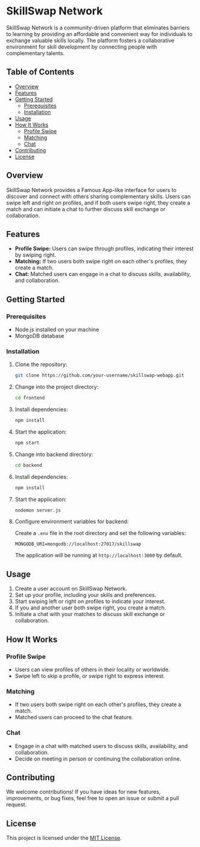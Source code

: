 # SkillSwap Network

SkillSwap Network is a community-driven platform that eliminates barriers to learning by providing an affordable and convenient way for individuals to exchange valuable skills locally. The platform fosters a collaborative environment for skill development by connecting people with complementary talents.

## Table of Contents

- [Overview](#overview)
- [Features](#features)
- [Getting Started](#getting-started)
  - [Prerequisites](#prerequisites)
  - [Installation](#installation)
- [Usage](#usage)
- [How It Works](#how-it-works)
  - [Profile Swipe](#profile-swipe)
  - [Matching](#matching)
  - [Chat](#chat)
- [Contributing](#contributing)
- [License](#license)

## Overview

SkillSwap Network provides a Famous App-like interface for users to discover and connect with others sharing complementary skills. Users can swipe left and right on profiles, and if both users swipe right, they create a match and can initiate a chat to further discuss skill exchange or collaboration.

## Features

- **Profile Swipe:** Users can swipe through profiles, indicating their interest by swiping right.
- **Matching:** If two users both swipe right on each other's profiles, they create a match.
- **Chat:** Matched users can engage in a chat to discuss skills, availability, and collaboration.

## Getting Started

### Prerequisites

- Node.js installed on your machine
- MongoDB database

### Installation

1. Clone the repository:

   ```bash
   git clone https://github.com/your-username/skillswap-webapp.git
   ```

2. Change into the project directory:

   ```bash
   cd frontend
   ```

3. Install dependencies:

   ```bash
   npm install
   ```
4. Start the application:

   ```bash
   npm start
   ```
5. Change into backend directory:

    ```bash
   cd backend
   ```

6. Install dependencies:

   ```bash
   npm install
   ```
7. Start the application:

   ```bash
   nodemon server.js
   ```
8. Configure environment variables for backend:

   Create a `.env` file in the root directory and set the following variables:

   ```env
   MONGODB_URI=mongodb://localhost:27017/skillswap
   ```


   The application will be running at `http://localhost:3000` by default.

## Usage

1. Create a user account on SkillSwap Network.
2. Set up your profile, including your skills and preferences.
3. Start swiping left or right on profiles to indicate your interest.
4. If you and another user both swipe right, you create a match.
5. Initiate a chat with your matches to discuss skill exchange or collaboration.

## How It Works

### Profile Swipe

- Users can view profiles of others in their locality or worldwide.
- Swipe left to skip a profile, or swipe right to express interest.

### Matching

- If two users both swipe right on each other's profiles, they create a match.
- Matched users can proceed to the chat feature.

### Chat

- Engage in a chat with matched users to discuss skills, availability, and collaboration.
- Decide on meeting in person or continuing the collaboration online.

## Contributing

We welcome contributions! If you have ideas for new features, improvements, or bug fixes, feel free to open an issue or submit a pull request.

## License

This project is licensed under the [MIT License](LICENSE).